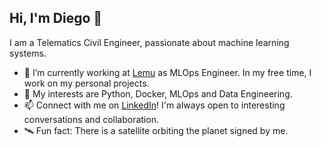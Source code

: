 <!--
**diegocanales/diegocanales** is a ✨ _special_ ✨ repository because its `README.md` (this file) appears on your GitHub profile.

Here are some ideas to get you started:

- 🔭 I’m currently working on ...
- 🌱 I’m currently learning ...
- 👯 I’m looking to collaborate on ...
- 🤔 I’m looking for help with ...
- 💬 Ask me about ...
- 📫 How to reach me: ...
- 😄 Pronouns: ...
- ⚡ Fun fact: ...
-->

## Hi, I'm Diego 👋

I am a Telematics Civil Engineer, passionate about machine learning systems.

- 🔭 I’m currently working at [Lemu](https://le.mu/) as MLOps Engineer. In my free time, I work on my personal projects.
- 💬 My interests are Python, Docker, MLOps and Data Engineering.
- 📫 Connect with me on [LinkedIn](https://www.linkedin.com/in/diegocanalesv/)! I'm always open to interesting conversations and collaboration.
- 🛰️ Fun fact: There is a satellite orbiting the planet signed by me.

